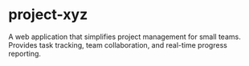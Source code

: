 # project-xyz
A web application that simplifies project management for small teams. Provides task tracking, team collaboration, and real-time progress reporting.
